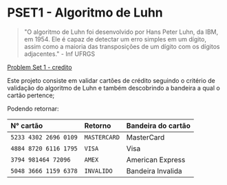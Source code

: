# PSET1 - Algoritmo de Luhn

> "O algoritmo de Luhn foi desenvolvido por Hans Peter Luhn, da IBM, em 1954. Ele é capaz de detectar um erro simples em um dígito, assim como a maioria das transposições de um dígito com os dígitos adjacentes." - Inf UFRGS

[Problem Set 1 - credito](https://github.com/DevTrzJbr/uvv_ling_prog_cc3m/blob/main/pset-1/credito.pdf)

Este projeto consiste em validar cartões de crédito seguindo o critério de validação do algoritmo de Luhn e também descobrindo a bandeira a qual o cartão pertence; 

Podendo retornar:


| N° cartão             | Retorno      | Bandeira do cartão         |
| :-------------------- | :----------- | :------------------------- |
| `5233 4302 2696 0109` | `MASTERCARD` | MasterCard                 |
| `4884 8720 6116 1795` | `VISA`       | Visa                       |
| `3794 981464 72096`   | `AMEX`       | American Express           |
| `5048 3666 1159 6378` | `INVALIDO`   | Bandeira Invalida          |



